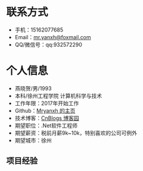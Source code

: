
# 联系方式

- 手机：15162077685
- Email：mr.yanxh@foxmail.com
- QQ/微信号：qq:932572290

# 个人信息

- 燕晓贺/男/1993
- 本科/徐州工程学院 计算机科学与技术
- 工作年限：2017年开始工作
- Github：[Mryanxh 的主页](https://github.com/Mryanxh/ "GitHub的主页")
- 技术博客：[CnBlogs 博客园](https://www.cnblogs.com/yanxh/ "博客园")
- 期望职位：.Net软件工程师
- 期望薪资：税前月薪9k~10k，特别喜欢的公司可例外
- 期望城市：徐州

## 项目经验


